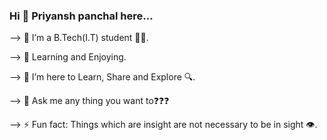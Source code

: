 ### Hi 👋 Priyansh panchal here...


<!--
**priyansh-13/priyansh-13** is a ✨ _special_ ✨ repository because its `README.md` (this file) appears on your GitHub profile.

Here are some ideas to get you started:
-->

--> 🔭 I’m a B.Tech(I.T) student 🧑‍💻.

--> 🌱 Learning and Enjoying.

--> 👯 I’m here to Learn, Share and Explore  🔍.

--> 💬 Ask me any thing you want to❓❓❓

--> ⚡ Fun fact: Things which are insight are not necessary to be in sight 👁️.
